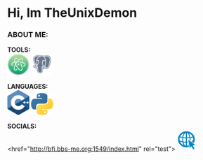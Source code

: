 #
# Hi, Im TheUnixDemon

### ABOUT ME:
**TOOLS:** <br>
<img src="img/atom-logo.png" alt="Atom" width="50"/>
<img src="img/postgresql-inc-logo.png" alt="PostgreSQL" width="50"/>



**LANGUAGES:** <br>
<img src="img/c-logo.png" alt="C++" width="50"/>
<img src="img/python-logo.png" alt="Python" width="50"/>


**SOCIALS:** <br>
<href="http://bfi.bbs-me.org:1549/index.html" rel="test"><img src="img/logo-internet-chemiphase-updated-website-goes-live-chemiphase-ltd-12.png" width="50" /></a>

<!-- https://brandslogos.com/ -->
